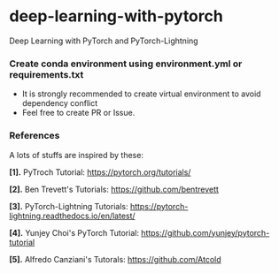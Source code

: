 # deep-learning-with-pytorch
Deep Learning with PyTorch and PyTorch-Lightning



### Create conda environment using environment.yml or requirements.txt


- It is strongly recommended to create virtual environment to avoid dependency conflict
- Feel free to create PR or Issue.


### References


A lots of stuffs are inspired by these:

**[1].** PyTroch Tutorial: https://pytorch.org/tutorials/

**[2].** Ben Trevett's Tutorials: https://github.com/bentrevett

**[3].** PyTorch-Lightning Tutorials: https://pytorch-lightning.readthedocs.io/en/latest/

**[4].** Yunjey Choi's PyTorch Tutorial:  https://github.com/yunjey/pytorch-tutorial

**[5].** Alfredo Canziani's Tutorals:
 https://github.com/Atcold
